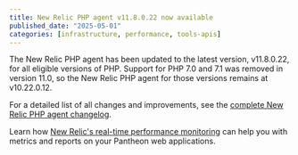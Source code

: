 ```yaml
---
title: New Relic PHP agent v11.8.0.22 now available
published_date: "2025-05-01"
categories: [infrastructure, performance, tools-apis]
---
```


The New Relic PHP agent has been updated to the latest version, v11.8.0.22, for all eligible versions of PHP. Support for PHP 7.0 and 7.1 was removed in version 11.0, so the New Relic PHP agent for those versions remains at v10.22.0.12.

For a detailed list of all changes and improvements, see the [complete New Relic PHP agent changelog](https://docs.newrelic.com/docs/release-notes/agent-release-notes/php-release-notes/).

Learn how [New Relic's real-time performance monitoring](/guides/new-relic) can help you with metrics and reports on your Pantheon web applications.
